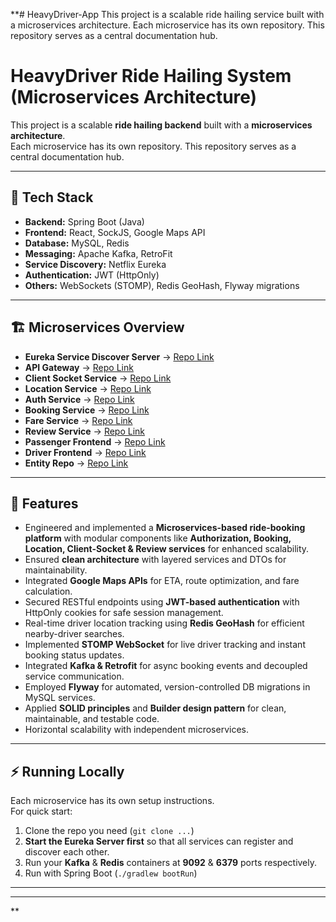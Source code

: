 **# HeavyDriver-App
This project is a scalable ride hailing service built with a microservices architecture. Each microservice has its own repository. This repository serves as a central documentation hub.
# HeavyDriver Ride Hailing System (Microservices Architecture)

This project is a scalable **ride hailing backend** built with a **microservices architecture**.  
Each microservice has its own repository. This repository serves as a central documentation hub.

---

## 🚀 Tech Stack
- **Backend:** Spring Boot (Java)
- **Frontend:** React, SockJS, Google Maps API
- **Database:** MySQL, Redis
- **Messaging:** Apache Kafka, RetroFit
- **Service Discovery:** Netflix Eureka
- **Authentication:** JWT (HttpOnly)
- **Others:** WebSockets (STOMP), Redis GeoHash, Flyway migrations

---

## 🏗️ Microservices Overview
- **Eureka Service Discover Server** → [Repo Link](https://github.com/mrstmcpp/HeavyDriver-EurekaDiscoveryService)
- **API Gateway** → [Repo Link](https://github.com/mrstmcpp/HeavyDriver-ApiGateway)
- **Client Socket Service** → [Repo Link](https://github.com/mrstmcpp/HeavyDriver-ClientSocketService)
- **Location Service** → [Repo Link](https://github.com/mrstmcpp/HeavyDriver-LocationService)
- **Auth Service** → [Repo Link](https://github.com/mrstmcpp/HeavyDriver-AuthService)
- **Booking Service** → [Repo Link](https://github.com/mrstmcpp/HeavyDriver-BookingService)
- **Fare Service** → [Repo Link](https://github.com/mrstmcpp/HeavyDriver-FareService)
- **Review Service** → [Repo Link](https://github.com/mrstmcpp/HeavyDriver-ReviewService)
- **Passenger Frontend** → [Repo Link](https://github.com/mrstmcpp/heavydriver-frontend)
- **Driver Frontend** → [Repo Link](https://github.com/mrstmcpp/HeavyDriver-Driver-Frontend)
- **Entity Repo** → [Repo Link](https://github.com/mrstmcpp/HeavyDriver-EntityService)
  
---

## 📌 Features
- Engineered and implemented a **Microservices-based ride-booking platform** with modular components like **Authorization, Booking, Location, Client-Socket & Review services** for enhanced scalability.
- Ensured **clean architecture** with layered services and DTOs for maintainability.
- Integrated **Google Maps APIs** for ETA, route optimization, and fare calculation.
- Secured RESTful endpoints using **JWT-based authentication** with HttpOnly cookies for safe session management.
- Real-time driver location tracking using **Redis GeoHash** for efficient nearby-driver searches.
- Implemented **STOMP WebSocket** for live driver tracking and instant booking status updates.
- Integrated **Kafka & Retrofit** for async booking events and decoupled service communication.
- Employed **Flyway** for automated, version-controlled DB migrations in MySQL services.
- Applied **SOLID principles** and **Builder design pattern** for clean, maintainable, and testable code.
- Horizontal scalability with independent microservices.

---

## ⚡ Running Locally
Each microservice has its own setup instructions.  
For quick start:
1. Clone the repo you need (`git clone ...`)
2. **Start the Eureka Server first** so that all services can register and discover each other.
3. Run your **Kafka** & **Redis** containers at **9092** & **6379** ports respectively.
4. Run with Spring Boot (`./gradlew bootRun`)

---
<!-- ## 📂 Architecture Diagram
(Add your architecture diagram here as an image, e.g. `![Architecture](docs/architecture.png)`)

--- -->



---
**

